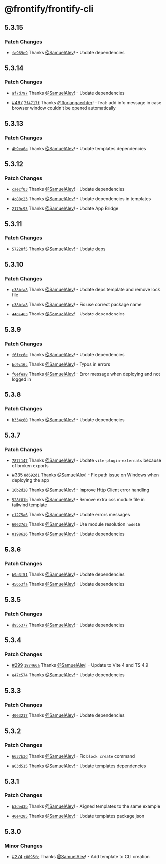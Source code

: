 # @frontify/frontify-cli

## 5.3.15

### Patch Changes

- [`fa969e9`](https://github.com/Frontify/brand-sdk/commit/fa969e90c980411273ff3c8c6f015b303fd59fe3) Thanks [@SamuelAlev](https://github.com/SamuelAlev)! - Update dependencies

## 5.3.14

### Patch Changes

- [`af7d797`](https://github.com/Frontify/brand-sdk/commit/af7d797e12d66c8af60df70c8bf9505f3459cd1f) Thanks [@SamuelAlev](https://github.com/SamuelAlev)! - Update dependencies

- [#467](https://github.com/Frontify/brand-sdk/pull/467) [`7f4717f`](https://github.com/Frontify/brand-sdk/commit/7f4717f62cbb3a0904dfd91fcf809bb14e1e8b20) Thanks [@floriangaechter](https://github.com/floriangaechter)! - feat: add info message in case browser window couldn't be opened automatically

## 5.3.13

### Patch Changes

- [`4b9ea6a`](https://github.com/Frontify/brand-sdk/commit/4b9ea6a27b787d0282eb11dc70cece1c597f8b65) Thanks [@SamuelAlev](https://github.com/SamuelAlev)! - Update templates dependencies

## 5.3.12

### Patch Changes

- [`caecf03`](https://github.com/Frontify/brand-sdk/commit/caecf03ffd52a07cd1c846f4a99f9736fef76b76) Thanks [@SamuelAlev](https://github.com/SamuelAlev)! - Update dependencies

- [`4c88c23`](https://github.com/Frontify/brand-sdk/commit/4c88c23a261e3cd1837cdd70d9e96062ce1a5a4b) Thanks [@SamuelAlev](https://github.com/SamuelAlev)! - Update dependencies in templates

- [`2179c95`](https://github.com/Frontify/brand-sdk/commit/2179c95e787d89d1e75671d394b4dde61673638d) Thanks [@SamuelAlev](https://github.com/SamuelAlev)! - Update App Bridge

## 5.3.11

### Patch Changes

- [`57228f5`](https://github.com/Frontify/brand-sdk/commit/57228f557c20f2a2a291ecabc560a8e7c1bb0e41) Thanks [@SamuelAlev](https://github.com/SamuelAlev)! - Update deps

## 5.3.10

### Patch Changes

- [`c38bfa8`](https://github.com/Frontify/brand-sdk/commit/c38bfa8fa65170ea56d078abcfecbadc2167b39b) Thanks [@SamuelAlev](https://github.com/SamuelAlev)! - Update deps template and remove lock file

- [`c38bfa8`](https://github.com/Frontify/brand-sdk/commit/c38bfa8fa65170ea56d078abcfecbadc2167b39b) Thanks [@SamuelAlev](https://github.com/SamuelAlev)! - Fix use correct package name

- [`440e463`](https://github.com/Frontify/brand-sdk/commit/440e463326fb55dabc28dba346e1ec2e6ee03450) Thanks [@SamuelAlev](https://github.com/SamuelAlev)! - Update dependencies

## 5.3.9

### Patch Changes

- [`f6fcc6e`](https://github.com/Frontify/brand-sdk/commit/f6fcc6ec3a4bd56ae8c43718079d5d78dc755a9f) Thanks [@SamuelAlev](https://github.com/SamuelAlev)! - Update dependencies

- [`bc9c16c`](https://github.com/Frontify/brand-sdk/commit/bc9c16c69ca26eb8c87edd6eeb559fc050d52a31) Thanks [@SamuelAlev](https://github.com/SamuelAlev)! - Typos in errors

- [`f0efea8`](https://github.com/Frontify/brand-sdk/commit/f0efea87d161f9e6cda668399d4bd7420303fe5a) Thanks [@SamuelAlev](https://github.com/SamuelAlev)! - Error message when deploying and not logged in

## 5.3.8

### Patch Changes

- [`b334c60`](https://github.com/Frontify/brand-sdk/commit/b334c60c33900a65739686d5c581c36fbcfe8498) Thanks [@SamuelAlev](https://github.com/SamuelAlev)! - Update dependencies

## 5.3.7

### Patch Changes

- [`787f147`](https://github.com/Frontify/brand-sdk/commit/787f147fa56ad16c53da68061632936d6756276e) Thanks [@SamuelAlev](https://github.com/SamuelAlev)! - Update `vite-plugin-externals` because of broken exports

- [#335](https://github.com/Frontify/brand-sdk/pull/335) [`8d692d1`](https://github.com/Frontify/brand-sdk/commit/8d692d16594f4c2fcd2c5db6dd71c2b6946eecb7) Thanks [@SamuelAlev](https://github.com/SamuelAlev)! - Fix path issue on Windows when deploying the app

- [`10b2d28`](https://github.com/Frontify/brand-sdk/commit/10b2d2875170c57c5f8bdc155a1589ef4e1a57fd) Thanks [@SamuelAlev](https://github.com/SamuelAlev)! - Improve Http Client error handling

- [`528f81b`](https://github.com/Frontify/brand-sdk/commit/528f81bc02c36157c7e77971102f68e31f27714b) Thanks [@SamuelAlev](https://github.com/SamuelAlev)! - Remove extra css module file in tailwind template

- [`c1275a6`](https://github.com/Frontify/brand-sdk/commit/c1275a6c094cb0ca3567d7fd7e3d01e258f2b09f) Thanks [@SamuelAlev](https://github.com/SamuelAlev)! - Update errors messages

- [`60627d5`](https://github.com/Frontify/brand-sdk/commit/60627d51ce04645b3df72d8b0dff281675bd6508) Thanks [@SamuelAlev](https://github.com/SamuelAlev)! - Use module resolution `node16`

- [`0198626`](https://github.com/Frontify/brand-sdk/commit/0198626b9d8e49f31d861a05e15ca6e59d349b59) Thanks [@SamuelAlev](https://github.com/SamuelAlev)! - Update dependencies

## 5.3.6

### Patch Changes

- [`b9a3f51`](https://github.com/Frontify/brand-sdk/commit/b9a3f513c957a0fd604d926d87fe221af2337681) Thanks [@SamuelAlev](https://github.com/SamuelAlev)! - Update dependencies

- [`45653fa`](https://github.com/Frontify/brand-sdk/commit/45653faaf4168517ccbb3a9775bbf88871149692) Thanks [@SamuelAlev](https://github.com/SamuelAlev)! - Update dependencies

## 5.3.5

### Patch Changes

- [`d955377`](https://github.com/Frontify/brand-sdk/commit/d955377f1a6f115dac3cad8513627973c7bf428f) Thanks [@SamuelAlev](https://github.com/SamuelAlev)! - Update dependencies

## 5.3.4

### Patch Changes

- [#299](https://github.com/Frontify/brand-sdk/pull/299) [`187466a`](https://github.com/Frontify/brand-sdk/commit/187466ae50c08f4abf5d0b257951ccf083d6344d) Thanks [@SamuelAlev](https://github.com/SamuelAlev)! - Update to Vite 4 and TS 4.9

- [`e47c574`](https://github.com/Frontify/brand-sdk/commit/e47c5747ab1041a62dc880fa92436b8ab464bfef) Thanks [@SamuelAlev](https://github.com/SamuelAlev)! - Update dependencies

## 5.3.3

### Patch Changes

- [`4063217`](https://github.com/Frontify/brand-sdk/commit/4063217a946f0896f7dd3aacbc0b21f4c355b21c) Thanks [@SamuelAlev](https://github.com/SamuelAlev)! - Update dependencies

## 5.3.2

### Patch Changes

- [`6637b3d`](https://github.com/Frontify/brand-sdk/commit/6637b3d8ca27680007d8078095c72ae3b83660ae) Thanks [@SamuelAlev](https://github.com/SamuelAlev)! - Fix `block create` command

- [`a03d515`](https://github.com/Frontify/brand-sdk/commit/a03d515bef69d2f7aff64bc56bcdc89f3e90fcd9) Thanks [@SamuelAlev](https://github.com/SamuelAlev)! - Update templates dependencies

## 5.3.1

### Patch Changes

- [`b3ded3b`](https://github.com/Frontify/brand-sdk/commit/b3ded3b5c3d9ea036008fb09bca96e89fdc94598) Thanks [@SamuelAlev](https://github.com/SamuelAlev)! - Aligned templates to the same example

- [`40e4285`](https://github.com/Frontify/brand-sdk/commit/40e428512b5eecd82a6d31adf40f5f53c0025994) Thanks [@SamuelAlev](https://github.com/SamuelAlev)! - Update templates package json

## 5.3.0

### Minor Changes

- [#274](https://github.com/Frontify/frontify-cli/pull/274) [`c0095fc`](https://github.com/Frontify/frontify-cli/commit/c0095fc46d5dd95e7fd91779be586756f3a7dc0e) Thanks [@SamuelAlev](https://github.com/SamuelAlev)! - Add template to CLI creation
